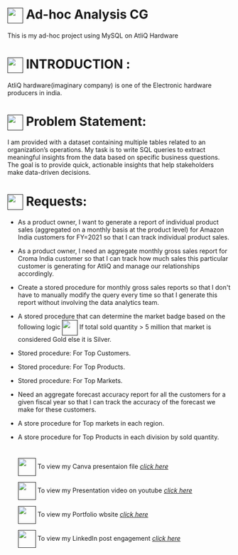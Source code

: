 # <a href="" target="blank"><img align="center" src="https://img.icons8.com/?size=100&id=KlkfbDEjskb5&format=png&color=000000" width="35" /></a> Ad-hoc Analysis CG
This is my ad-hoc project using MySQL on AtliQ Hardware 

# <a href="" target="blank"><img align="center" src="https://img.icons8.com/?size=100&id=FkqjAX6ZGe4B&format=png&color=000000" width="35" /></a> INTRODUCTION :
AtliQ hardware(imaginary company) is one of the Electronic hardware producers in india.

# <a href="" target="blank"><img align="center" src="https://img.icons8.com/?size=100&id=9oTCQxbJ7BPy&format=png&color=000000" width="35" /></a> Problem Statement: 
I am provided with a dataset containing multiple tables related to an organization’s operations. My task is to write SQL queries to extract meaningful insights from the data based on specific business questions. The goal is to provide quick, actionable insights that help stakeholders make data-driven decisions.

# <a href="" target="blank"><img align="center" src="https://img.icons8.com/?size=100&id=zeuUPoSqsDd3&format=png&color=000000" width="35" /></a>  Requests:

- As a product owner, I want to generate a report of individual product sales (aggregated on a monthly basis at the product level) for Amazon India customers for FY=2021 so that I can track individual product sales.
  
- As a product owner, I need an aggregate monthly gross sales report for Croma India customer so that I can track how much sales this particular customer is generating for AtliQ and manage our relationships accordingly.

- Create a stored procedure for monthly gross sales reports so that I don't have to manually modify the query every time so that I generate this report without involving the data analytics team.

- A stored procedure that can determine the market badge based on the following logic <a href="" target="blank"><img align="center" src="https://img.icons8.com/?size=100&id=JBsFFuVDTkKw&format=png&color=000000" width="35" /></a> If total sold quantity > 5 million that market is considered Gold else it is Silver.

- Stored procedure: For Top Customers. 

- Stored procedure: For Top Products.

- Stored procedure: For Top Markets.

- Need an aggregate forecast accuracy report for all the customers for a given fiscal year so that I can track the accuracy of the forecast we make for these customers.

- A store procedure for Top markets in each region.

- A store procedure for Top Products in each division by sold quantity.

  #

  <a href="" target="blank"><img align="center" src="https://img.icons8.com/?size=100&id=iWw83PVcBpLw&format=png&color=000000" width="40" /></a> To view my Canva presentaion file _[click here](https://shorturl.at/Pkxjp)_

  <a href="" target="blank"><img align="center" src="https://img.icons8.com/?size=100&id=qLVB1tIe9Ts9&format=png&color=000000" width="40" /></a> To view my Presentation video on youtube _[click here](https://youtu.be/kxVaNVQaPI4)_

  <a href="" target="blank"><img align="center" src="https://img.icons8.com/?size=100&id=B2kE1iYkRIiw&format=png&color=000000" width="40" /></a> To view my Portfolio wbsite _[click here](https://codebasics.io/portfolio/SREE-VIGNESH-S)_

  <a href="" target="blank"><img align="center" src="https://img.icons8.com/?size=100&id=MR3dZdlA53te&format=png&color=000000" width="40" /></a> To view my LinkedIn post engagement _[click here](https://www.linkedin.com/posts/sree-vignesh-05-_dataanalyst-sql-mysql-activity-7240269076835581953-4DeI?utm_source=share&utm_medium=member_desktop
)_
  
